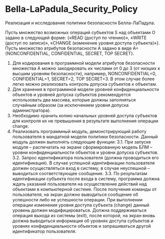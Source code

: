 # Bella-LaPadula_Security_Policy
Реализация и исследование политики безопасности Белла-ЛаПадула.


Пусть множество возможных операций субъектов S над объектами O задано в следующей форме: {«READ (доступ по чтению)», «WRITE (доступ по записи)», «CHANGE (изменение уровня доступа субъекта)»}.
Пусть множество атрибутов безопасности A задано в виде A={NONCONFIDENTIAL, CONFIDENTIAL, SECRET, TOP SECRET}.
1.	Для кодирования в программной модели атрибутов безопасности множества A можно закодировать их числами от 0 до 3 (от низших к высшим уровням безопасности), например, NONCONFIDENTIAL=0, CONFIDENTIAL=1, SECRET=2, TOP SECRET=3. В этом случае более легко можно реализовать контроль допуска субъектов к объектам.
2.	Для хранения в программной модели уровней конфиденциальности объектов и уровней допуска субъектов рекомендуется использовать два массива, которые должны заполняться случайным образом (за исключением уровня допуска администратора).
3.	Необходимо хранить копию начальных уровней доступа субъектов для контроля их не превышения в результате выполнения операции change.
3.	Реализовать программный модуль, демонстрирующий работу пользователя в мандатной модели политики безопасности. Данный модуль должен выполнять следующие функции:
3.1.	При запуске модуля – распечатать на экране сформированную модель БЛМ – уровни конфиденциальности объектов и уровни допуска субъектов.
3.2.	Запрос идентификатора пользователя (должна проводиться его идентификация). В случае успешной идентификации пользователя должен осуществляться вход в систему, в случае неуспешной – выводиться соответствующее сообщение.
3.3.	По результатам идентификации субъекта после входа в систему, программа должна ждать указаний пользователя на осуществление действий над объектами в компьютерной системе. После получения команды от пользователя, на экран должно выводиться сообщение об успешности либо не успешности операции. При выполнении операции изменения уровня доступа субъекта (change) данный уровень должен модифицироваться. Должна поддерживаться операция выхода из системы (exit), после которой, на экран вновь должна выводиться информация об уровнях доступа субъектов и уровнях конфиденциальности объектов и запрашиваться другой идентификатор пользователя. 
